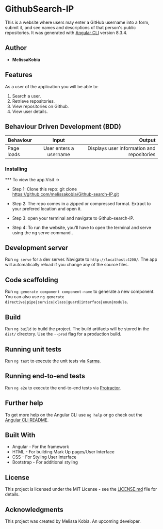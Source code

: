 # GithubSearch-IP

This is a website where users may enter a GitHub username into a form, submit it, and see names and descriptions of that person's public repositories. It was generated with [Angular CLI](https://github.com/angular/angular-cli) version 8.3.4.

## Author

* **MelissaKobia**

## Features


As a user of the application you will be able to:

1. Search a user. 
2. Retrieve repositories.
3. View repositories on Github.
4. View user details. 

## Behaviour Driven Development (BDD)
|Behaviour 	           |    Input 	                 |       Output          |
|----------------------------------------------|:-----------------------------------:|-----------------------------:|       
|Page loads	                           |   User enters a username                             |       Displays user information and repositories  |                        |

### Installing

*** To view the app.Visit ->  
* Step 1:
Clone this repo: git clone https://github.com/melissakobia/Github-search-IP.git

* Step 2:
The repo comes in a zipped or compressed format. Extract to your prefered location and open it.

* Step 3:
open your terminal and navigate to Github-search-IP.

* Step 4:
To run the website, you'll have to open the terminal and serve using the ng serve command..
    



## Development server

Run `ng serve` for a dev server. Navigate to `http://localhost:4200/`. The app will automatically reload if you change any of the source files.

## Code scaffolding

Run `ng generate component component-name` to generate a new component. You can also use `ng generate directive|pipe|service|class|guard|interface|enum|module`.

## Build

Run `ng build` to build the project. The build artifacts will be stored in the `dist/` directory. Use the `--prod` flag for a production build.

## Running unit tests

Run `ng test` to execute the unit tests via [Karma](https://karma-runner.github.io).

## Running end-to-end tests

Run `ng e2e` to execute the end-to-end tests via [Protractor](http://www.protractortest.org/).

## Further help

To get more help on the Angular CLI use `ng help` or go check out the [Angular CLI README](https://github.com/angular/angular-cli/blob/master/README.md).

## Built With

* Angular - For the framework
* HTML - For building Mark Up pages/User Interface
* CSS - For Styling User Interface
* Bootstrap - For additional styling
 


## License

This project is licensed under the MIT License - see the [LICENSE.md](LICENCE.md)  file for details.

## Acknowledgments
This project was created by Melissa Kobia. An upcoming developer.
